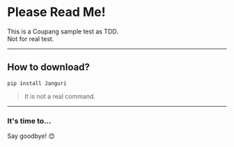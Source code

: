 # Please Read Me!

This is a Coupang sample test as TDD.  
Not for real test.  

---

## How to download?

`pip install Janguri` <br>

> It is not a real command. <br>


---

### It's time to...

Say goodbye! 😊